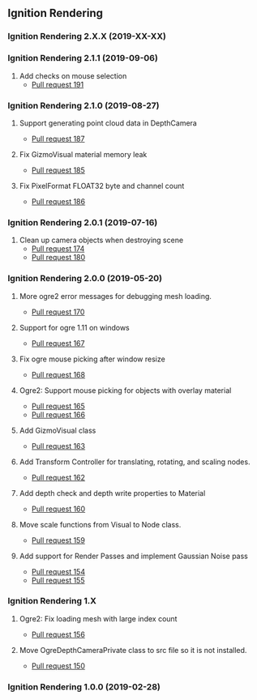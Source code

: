 ## Ignition Rendering

### Ignition Rendering 2.X.X (2019-XX-XX)

### Ignition Rendering 2.1.1 (2019-09-06)

1. Add checks on mouse selection
    * [Pull request 191](https://bitbucket.org/ignitionrobotics/ign-rendering/pull-requests/191)

### Ignition Rendering 2.1.0 (2019-08-27)

1. Support generating point cloud data in DepthCamera
    * [Pull request 187](https://bitbucket.org/ignitionrobotics/ign-rendering/pull-requests/187)

1. Fix GizmoVisual material memory leak
    * [Pull request 185](https://bitbucket.org/ignitionrobotics/ign-rendering/pull-requests/185)

1. Fix PixelFormat FLOAT32 byte and channel count
    * [Pull request 186](https://bitbucket.org/ignitionrobotics/ign-rendering/pull-requests/186)

### Ignition Rendering 2.0.1 (2019-07-16)

1. Clean up camera objects when destroying scene
    * [Pull request 174](https://bitbucket.org/ignitionrobotics/ign-rendering/pull-requests/174)
    * [Pull request 180](https://bitbucket.org/ignitionrobotics/ign-rendering/pull-requests/180)

### Ignition Rendering 2.0.0 (2019-05-20)

1. More ogre2 error messages for debugging mesh loading.
    * [Pull request 170](https://bitbucket.org/ignitionrobotics/ign-rendering/pull-requests/170)

1. Support for ogre 1.11 on windows
    * [Pull request 167](https://bitbucket.org/ignitionrobotics/ign-rendering/pull-requests/167)

1. Fix ogre mouse picking after window resize
    * [Pull request 168](https://bitbucket.org/ignitionrobotics/ign-rendering/pull-requests/168)

1. Ogre2: Support mouse picking for objects with overlay material
    * [Pull request 165](https://bitbucket.org/ignitionrobotics/ign-rendering/pull-requests/165)
    * [Pull request 166](https://bitbucket.org/ignitionrobotics/ign-rendering/pull-requests/166)

1. Add GizmoVisual class
    * [Pull request 163](https://bitbucket.org/ignitionrobotics/ign-rendering/pull-requests/163)

1. Add Transform Controller for translating, rotating, and scaling nodes.
    * [Pull request 162](https://bitbucket.org/ignitionrobotics/ign-rendering/pull-requests/162)

1. Add depth check and depth write properties to Material
    * [Pull request 160](https://bitbucket.org/ignitionrobotics/ign-rendering/pull-requests/160)

1. Move scale functions from Visual to Node class.
    * [Pull request 159](https://bitbucket.org/ignitionrobotics/ign-rendering/pull-requests/159)

1. Add support for Render Passes and implement Gaussian Noise pass
    * [Pull request 154](https://bitbucket.org/ignitionrobotics/ign-rendering/pull-requests/154)
    * [Pull request 155](https://bitbucket.org/ignitionrobotics/ign-rendering/pull-requests/155)

### Ignition Rendering 1.X

1. Ogre2: Fix loading mesh with large index count
    * [Pull request 156](https://bitbucket.org/ignitionrobotics/ign-rendering/pull-requests/156)

1. Move OgreDepthCameraPrivate class to src file so it is not installed.
    * [Pull request 150](https://bitbucket.org/ignitionrobotics/ign-rendering/pull-requests/150)

### Ignition Rendering 1.0.0 (2019-02-28)
